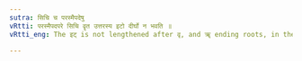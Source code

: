 ```yaml
---
sutra: सिचि च परस्मैपदेषु
vRtti: परस्मैपदपरे सिचि वॄत उत्तरस्य इटो दीर्घो न भवति ॥
vRtti_eng: The इट् is not lengthened after वृ, and ॠ ending roots, in the s-Aorist of the _Parasmaipada_.

---
```

